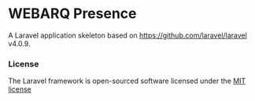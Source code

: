 # WEBARQ Presence

A Laravel application skeleton based on https://github.com/laravel/laravel v4.0.9.

### License

The Laravel framework is open-sourced software licensed under the [MIT license](http://opensource.org/licenses/MIT)